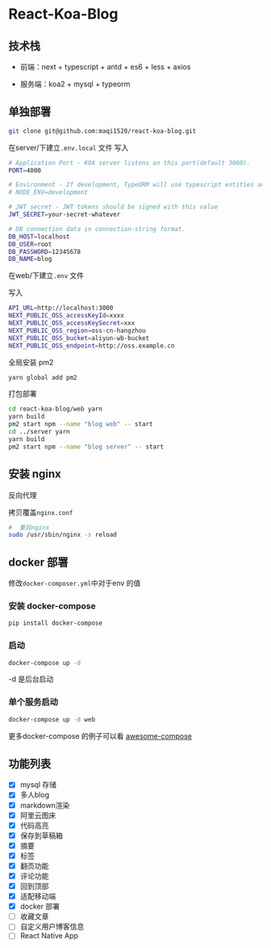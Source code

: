 # React-Koa-Blog

## 技术栈

 - 前端：next + typescript + antd + es6 + less + axios

 - 服务端：koa2 + mysql + typeorm



## 单独部署

```bash
git clone git@github.com:maqi1520/react-koa-blog.git
```

在server/下建立`.env.local` 文件
写入

```bash
# Application Port - KOA server listens on this port(default 3000).
PORT=4000

# Environment - If development, TypeORM will use typescript entities and DB conn will be non SSL
# NODE_ENV=development

# JWT secret - JWT tokens should be signed with this value
JWT_SECRET=your-secret-whatever

# DB connection data in connection-string format.
DB_HOST=localhost
DB_USER=root
DB_PASSWORD=12345678
DB_NAME=blog
```

在web/下建立`.env` 文件

写入

```bash
API_URL=http://localhost:3000
NEXT_PUBLIC_OSS_accessKeyId=xxxx
NEXT_PUBLIC_OSS_accessKeySecret=xxx
NEXT_PUBLIC_OSS_region=oss-cn-hangzhou
NEXT_PUBLIC_OSS_bucket=aliyun-wb-bucket
NEXT_PUBLIC_OSS_endpoint=http://oss.example.cn
```
全局安装 pm2
```bash
yarn global add pm2
```
打包部署

```bash
cd react-koa-blog/web yarn
yarn build
pm2 start npm --name "blog web" -- start
cd ../server yarn
yarn build
pm2 start npm --name "blog server" -- start
```

## 安装 nginx 

反向代理

拷贝覆盖`nginx.conf`

```bash
#  重启nginx
sudo /usr/sbin/nginx -s reload
```

## docker 部署

修改`docker-composer.yml`中对于env 的值

### 安装 docker-compose

```bash
pip install docker-compose
```

### 启动

```bash
docker-compose up -d
```
-d 是后台启动

### 单个服务启动

```bash
docker-compose up -d web
```

 更多docker-compose 的例子可以看 [awesome-compose](https://github.com/docker/awesome-compose)

## 功能列表

 * [x] mysql 存储
 * [x] 多人blog
 * [x] markdown渲染
 * [x] 阿里云图床
 * [x] 代码高亮
 * [x] 保存到草稿箱
 * [x] 摘要
 * [x] 标签
 * [x] 翻页功能
 * [x] 评论功能
 * [x] 回到顶部
 * [x] 适配移动端
 * [x] docker 部署
 * [ ] 收藏文章
 * [ ] 自定义用户博客信息
 * [ ] React Native App